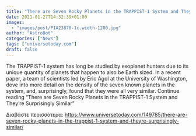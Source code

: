 ```yaml
---
title: "There are Seven Rocky Planets in the TRAPPIST-1 System and They’re Surprisingly Similar"
date: 2021-01-27T14:32:39+01:00
images:
  - "images/post/PIA23870-1c.width-1280.jpg"
author: "AstroBot"
categories: ["News"]
tags: ["universetoday.com"]
draft: false
---
```


The TRAPPIST-1 system has long be studied by exoplanet hunters due to its unique quantity of planets that happen to also be Earth sized. In a recent paper, a team of scientists led by Eric Agol at the University of Washington, dove into more detail on the density of the seven known planets in the system, and, surprisingly, found that they were all very similar. Continue reading “There are Seven Rocky Planets in the TRAPPIST-1 System and They’re Surprisingly Similar” 

Διαβάστε περισσότερα: https://www.universetoday.com/149785/there-are-seven-rocky-planets-in-the-trappist-1-system-and-theyre-surprisingly-similar/
